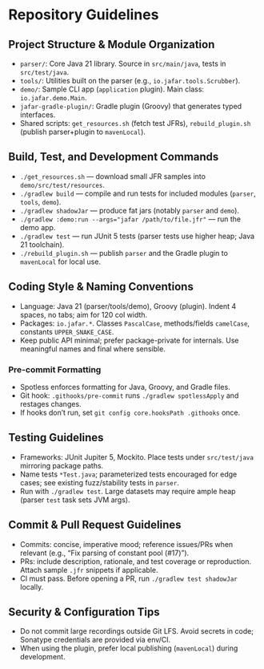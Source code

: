 # Repository Guidelines

## Project Structure & Module Organization
- `parser/`: Core Java 21 library. Source in `src/main/java`, tests in `src/test/java`.
- `tools/`: Utilities built on the parser (e.g., `io.jafar.tools.Scrubber`).
- `demo/`: Sample CLI app (`application` plugin). Main class: `io.jafar.demo.Main`.
- `jafar-gradle-plugin/`: Gradle plugin (Groovy) that generates typed interfaces.
- Shared scripts: `get_resources.sh` (fetch test JFRs), `rebuild_plugin.sh` (publish parser+plugin to `mavenLocal`).

## Build, Test, and Development Commands
- `./get_resources.sh` — download small JFR samples into `demo/src/test/resources`.
- `./gradlew build` — compile and run tests for included modules (`parser`, `tools`, `demo`).
- `./gradlew shadowJar` — produce fat jars (notably `parser` and `demo`).
- `./gradlew :demo:run --args="jafar /path/to/file.jfr"` — run the demo app.
- `./gradlew test` — run JUnit 5 tests (parser tests use higher heap; Java 21 toolchain).
- `./rebuild_plugin.sh` — publish `parser` and the Gradle plugin to `mavenLocal` for local use.

## Coding Style & Naming Conventions
- Language: Java 21 (parser/tools/demo), Groovy (plugin). Indent 4 spaces, no tabs; aim for 120 col width.
- Packages: `io.jafar.*`. Classes `PascalCase`, methods/fields `camelCase`, constants `UPPER_SNAKE_CASE`.
- Keep public API minimal; prefer package-private for internals. Use meaningful names and final where sensible.

### Pre-commit Formatting
- Spotless enforces formatting for Java, Groovy, and Gradle files.
- Git hook: `.githooks/pre-commit` runs `./gradlew spotlessApply` and restages changes.
- If hooks don’t run, set `git config core.hooksPath .githooks` once.

## Testing Guidelines
- Frameworks: JUnit Jupiter 5, Mockito. Place tests under `src/test/java` mirroring package paths.
- Name tests `*Test.java`; parameterized tests encouraged for edge cases; see existing fuzz/stability tests in `parser`.
- Run with `./gradlew test`. Large datasets may require ample heap (parser `test` task sets JVM args).

## Commit & Pull Request Guidelines
- Commits: concise, imperative mood; reference issues/PRs when relevant (e.g., “Fix parsing of constant pool (#17)”).
- PRs: include description, rationale, and test coverage or reproduction. Attach sample `.jfr` snippets if applicable.
- CI must pass. Before opening a PR, run `./gradlew test shadowJar` locally.

## Security & Configuration Tips
- Do not commit large recordings outside Git LFS. Avoid secrets in code; Sonatype credentials are provided via env/CI.
- When using the plugin, prefer local publishing (`mavenLocal`) during development.
